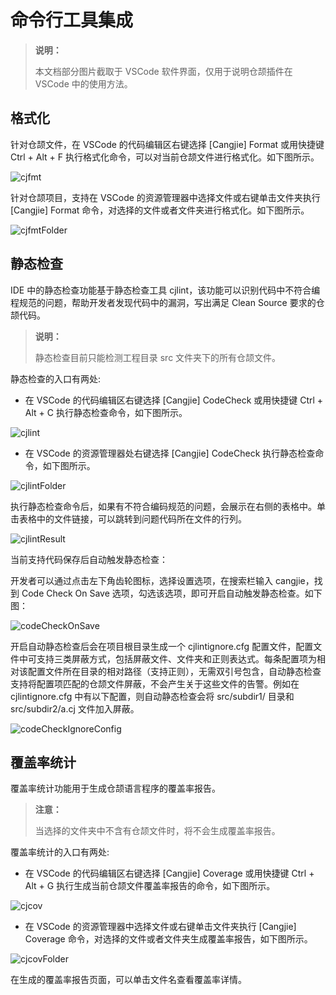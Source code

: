 
# 命令行工具集成

> **说明：**
> 
> 本文档部分图片截取于 VSCode 软件界面，仅用于说明仓颉插件在 VSCode 中的使用方法。

## 格式化

针对仓颉文件，在 VSCode 的代码编辑区右键选择 \[Cangjie\] Format 或用快捷键 Ctrl + Alt + F 执行格式化命令，可以对当前仓颉文件进行格式化。如下图所示。

![cjfmt](./images/cjfmt.png)

针对仓颉项目，支持在 VSCode 的资源管理器中选择文件或右键单击文件夹执行 \[Cangjie\] Format 命令，对选择的文件或者文件夹进行格式化。如下图所示。

![cjfmtFolder](./images/cjfmtFolder.png)

## 静态检查

IDE 中的静态检查功能基于静态检查工具 cjlint，该功能可以识别代码中不符合编程规范的问题，帮助开发者发现代码中的漏洞，写出满足 Clean Source 要求的仓颉代码。

> **说明：**
> 
> 静态检查目前只能检测工程目录 src 文件夹下的所有仓颉文件。

静态检查的入口有两处:

  * 在 VSCode 的代码编辑区右键选择 \[Cangjie\] CodeCheck 或用快捷键 Ctrl + Alt + C 执行静态检查命令，如下图所示。

![cjlint](./images/cjlint.png)

  * 在 VSCode 的资源管理器处右键选择 \[Cangjie\] CodeCheck 执行静态检查命令，如下图所示。

![cjlintFolder](./images/cjlintFolder.png)

执行静态检查命令后，如果有不符合编码规范的问题，会展示在右侧的表格中。单击表格中的文件链接，可以跳转到问题代码所在文件的行列。

![cjlintResult](./images/cjlintResult.png)

当前支持代码保存后自动触发静态检查：

开发者可以通过点击左下角齿轮图标，选择设置选项，在搜索栏输入 cangjie，找到 Code Check On Save 选项，勾选该选项，即可开启自动触发静态检查。如下图：

![codeCheckOnSave](./images/codeCheckOnSave.png)

开启自动静态检查后会在项目根目录生成一个 cjlintignore.cfg 配置文件，配置文件中可支持三类屏蔽方式，包括屏蔽文件、文件夹和正则表达式。每条配置项为相对该配置文件所在目录的相对路径（支持正则），无需双引号包含，自动静态检查支持将配置项匹配的仓颉文件屏蔽，不会产生关于这些文件的告警。例如在 cjlintignore.cfg 中有以下配置，则自动静态检查会将 src/subdir1/ 目录和 src/subdir2/a.cj 文件加入屏蔽。

![codeCheckIgnoreConfig](./images/codeCheckIgnoreConfig.png)

## 覆盖率统计

覆盖率统计功能用于生成仓颉语言程序的覆盖率报告。

> **注意：**
> 
> 当选择的文件夹中不含有仓颉文件时，将不会生成覆盖率报告。

覆盖率统计的入口有两处:

  * 在 VSCode 的代码编辑区右键选择 \[Cangjie\] Coverage 或用快捷键 Ctrl + Alt + G 执行生成当前仓颉文件覆盖率报告的命令，如下图所示。

![cjcov](./images/cjcov.png)

  * 在 VSCode 的资源管理器中选择文件或右键单击文件夹执行 \[Cangjie\] Coverage 命令，对选择的文件或者文件夹生成覆盖率报告，如下图所示。

![cjcovFolder](./images/cjcovFolder.png)

在生成的覆盖率报告页面，可以单击文件名查看覆盖率详情。